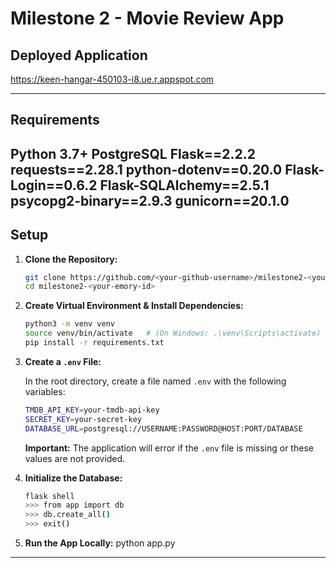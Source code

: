 # Milestone 2 - Movie Review App

## Deployed Application

https://keen-hangar-450103-i8.ue.r.appspot.com



---

## Requirements

Python 3.7+
PostgreSQL
Flask==2.2.2
requests==2.28.1
python-dotenv==0.20.0
Flask-Login==0.6.2
Flask-SQLAlchemy==2.5.1
psycopg2-binary==2.9.3
gunicorn==20.1.0
---

## Setup

1. **Clone the Repository:**
   ```bash
   git clone https://github.com/<your-github-username>/milestone2-<your-emory-id>.git
   cd milestone2-<your-emory-id>
   ```

2. **Create Virtual Environment & Install Dependencies:**
   ```bash
   python3 -m venv venv
   source venv/bin/activate   # (On Windows: .\venv\Scripts\activate)
   pip install -r requirements.txt
   ```

3. **Create a `.env` File:**

   In the root directory, create a file named `.env` with the following variables:
   ```bash
   TMDB_API_KEY=your-tmdb-api-key
   SECRET_KEY=your-secret-key
   DATABASE_URL=postgresql://USERNAME:PASSWORD@HOST:PORT/DATABASE
   ```
   **Important:** The application will error if the `.env` file is missing or these values are not provided.

4. **Initialize the Database:**
   ```bash
   flask shell
   >>> from app import db
   >>> db.create_all()
   >>> exit()
   ```

5. **Run the App Locally:**
   python app.py
---

